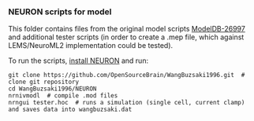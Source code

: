 ### NEURON scripts for model

This folder contains files from the original model scripts [ModelDB-26997](https://senselab.med.yale.edu/modeldb/showModel.cshtml?model=26997) and additional tester scripts (in order to create a .mep file, which against LEMS/NeuroML2 implementation could be tested).

To run the scripts, [install NEURON](https://www.neuron.yale.edu/neuron/download) and run:

    git clone https://github.com/OpenSourceBrain/WangBuzsaki1996.git  # clone git repository
    cd WangBuzsaki1996/NEURON
    nrnivmodl  # compile .mod files
    nrngui tester.hoc  # runs a simulation (single cell, current clamp) and saves data into wangbuzsaki.dat
